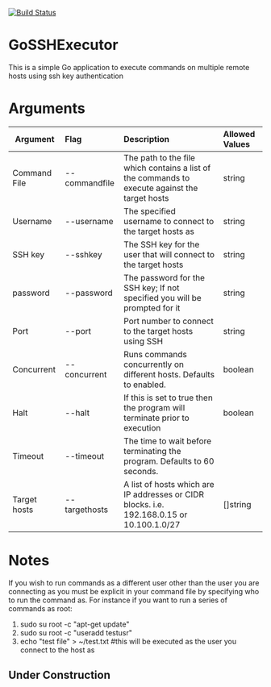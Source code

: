[![Build Status](https://travis-ci.org/daniel-cole/GoSSHExecutor.svg?branch=master)](https://travis-ci.org/daniel-cole/GoSSHExecutor)

# GoSSHExecutor
This is a simple Go application to execute commands on multiple remote hosts
using ssh key authentication

# Arguments
| Argument        | Flag            | Description  | Allowed Values
| ------------- |:---------------------|:-----|:-----------|
| Command File      | -\-commandfile | The path to the file which contains a list of the commands to execute against the target hosts | string |
| Username      | -\-username      |   The specified username to connect to the target hosts as | string |
| SSH key |  -\-sshkey       |    The SSH key for the user that will connect to the target hosts | string | 
| password  | -\-password   | The password for the SSH key; If not specified you will be prompted for it | string |
| Port          | -\-port           | Port number to connect to the target hosts using SSH | string |
| Concurrent          |  -\-concurrent        |  Runs commands concurrently on different hosts.  Defaults to enabled. | boolean
| Halt  | -\-halt  | If this is set to true then the program will terminate prior to execution | boolean
| Timeout | -\-timeout | The time to wait before terminating the program. Defaults to 60 seconds. | 
| Target hosts | -\-targethosts | A list of hosts which are IP addresses or CIDR blocks. i.e. 192.168.0.15 or 10.100.1.0/27 | []string

# Notes

If you wish to run commands as a different user other than the user you are connecting as you must be
explicit in your command file by specifying who to run the command as. For instance if you want to run a series of
commands as root:
1. sudo su root -c "apt-get update"
2. sudo su root -c "useradd testusr"
3. echo "test file" > ~/test.txt #this will be executed as the user you connect to the host as

## Under Construction
